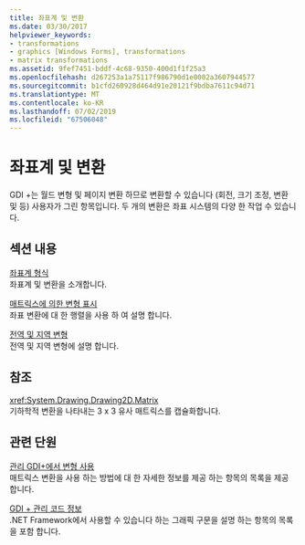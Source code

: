 ```yaml
---
title: 좌표계 및 변환
ms.date: 03/30/2017
helpviewer_keywords:
- transformations
- graphics [Windows Forms], transformations
- matrix transformations
ms.assetid: 9fef7451-bddf-4c68-9350-400d1f1f25a3
ms.openlocfilehash: d267253a1a75117f986790d1e0002a3607944577
ms.sourcegitcommit: b1cfd260928d464d91e20121f9bdba7611c94d71
ms.translationtype: MT
ms.contentlocale: ko-KR
ms.lasthandoff: 07/02/2019
ms.locfileid: "67506048"
---
```

# <a name="coordinate-systems-and-transformations"></a>좌표계 및 변환
GDI +는 월드 변형 및 페이지 변환 하므로 변환할 수 있습니다 (회전, 크기 조정, 변환 및 등) 사용자가 그린 항목입니다. 두 개의 변환은 좌표 시스템의 다양 한 작업 수 있습니다.  
  
## <a name="in-this-section"></a>섹션 내용  
 [좌표계 형식](types-of-coordinate-systems.md)  
 좌표계 및 변환을 소개합니다.  
  
 [매트릭스에 의한 변형 표시](matrix-representation-of-transformations.md)  
 좌표 변환에 대 한 행렬을 사용 하 여 설명 합니다.  
  
 [전역 및 지역 변형](global-and-local-transformations.md)  
 전역 및 지역 변형에 설명 합니다.  
  
## <a name="reference"></a>참조  
 <xref:System.Drawing.Drawing2D.Matrix>  
 기하학적 변환을 나타내는 3 x 3 유사 매트릭스를 캡슐화합니다.  
  
## <a name="related-sections"></a>관련 단원  
 [관리 GDI+에서 변형 사용](using-transformations-in-managed-gdi.md)  
 매트릭스 변환을 사용 하는 방법에 대 한 자세한 정보를 제공 하는 항목의 목록을 제공 합니다.  
  
 [GDI + 관리 코드 정보](about-gdi-managed-code.md)  
 .NET Framework에서 사용할 수 있습니다 하는 그래픽 구문을 설명 하는 항목의 목록을 포함 합니다.
